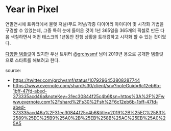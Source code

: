 
# Year in Pixel

연말연시에 트위터에서 불렛 저널/무드 저널/각종 다이어리 아이디어 및 시각화 기법을 구경할 수 있었는데, 그중 특히 눈에 들어온 것이 1년 365일을 365개의 픽셀로 만든 다음 색칠하면서 어떤 태스크의 1년동안 진행 상황을 트래킹하고 시각화 할 수 있는 것이었다.

[다양한 템플릿](https://www.google.com/search?q=year+in+pixels)이 있지만 우선 트위터 [@grchysmf](https://twitter.com/grchysmf/) 님이 2019년 용으로 공개한 템플릿으로 스타트를 해보려고 한다.

source:
 - https://twitter.com/grchysmf/status/1079296453808287744
 - https://www.evernote.com/shard/s30/client/snv?noteGuid=6c12eb6b-1bff-47fd-abed-373335acd46a&noteKey=31ec30844f25c4b6&sn=https%3A%2F%2Fwww.evernote.com%2Fshard%2Fs30%2Fsh%2F6c12eb6b-1bff-47fd-abed-373335acd46a%2F31ec30844f25c4b6&title=2019%2B%25EC%2583%2589%25EC%25B9%25A0%2B%25EB%258B%25AC%25EB%25A0%25A5
